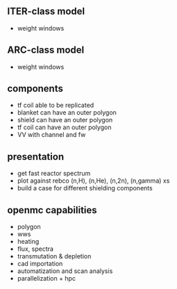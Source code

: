 ## ITER-class model
- weight windows

## ARC-class model
- weight windows

## components
- tf coil able to be replicated
- blanket can have an outer polygon
- shield can have an outer polygon
- tf coil can have an outer polygon
- VV with channel and fw


## presentation
- get fast reactor spectrum
- plot against rebco (n,H), (n,He), (n,2n), (n,gamma) xs
- build a case for different shielding components

## openmc capabilities
- polygon
- wws
- heating
- flux, spectra
- transmutation & depletion
- cad importation
- automatization and scan analysis
- parallelization + hpc